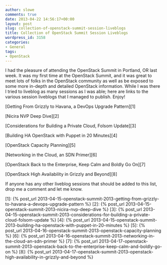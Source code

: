 ```yaml
---
author: slowe
comments: true
date: 2013-04-22 14:56:17+00:00
layout: post
slug: collection-of-openstack-summit-session-liveblogs
title: Collection of OpenStack Summit Session Liveblogs
wordpress_id: 3158
categories:
- General
tags:
- OpenStack
---
```


I had the pleasure of attending the OpenStack Summit in Portland, OR last week. It was my first time at the OpenStack Summit, and it was great to meet lots of folks in the OpenStack community as well as be exposed to some more in-depth and detailed OpenStack information. While I was there I tried to liveblog as many sessions as I was able; here are links to the various session liveblogs that I managed to publish. Enjoy!

[Getting From Grizzly to Havana, a DevOps Upgrade Pattern][1]  

[Nicira NVP Deep Dive][2]  

[Considerations for Building a Private Cloud, Folsom Update][3]  

[Building HA OpenStack with Puppet in 20 Minutes][4]  

[OpenStack Capacity Planning][5]  

[Networking in the Cloud, an SDN Primer][6]  

[OpenStack Back to the Enterprise, Keep Calm and Boldly Go On][7]  

[OpenStack High Availability in Grizzly and Beyond][8]

If anyone has any other liveblog sessions that should be added to this list, drop me a comment and let me know.

[1]: {% post_url 2013-04-15-openstack-summit-2013-getting-from-grizzly-to-havana-a-devops-upgrade-pattern %}
[2]: {% post_url 2013-04-15-openstack-summit-2013-nicira-nvp-deep-dive %}
[3]: {% post_url 2013-04-15-openstack-summit-2013-considerations-for-building-a-private-cloud-folsom-update %}
[4]: {% post_url 2013-04-15-openstack-summit-2013-building-ha-openstack-with-puppet-in-20-minutes %}
[5]: {% post_url 2013-04-16-openstack-summit-2013-openstack-capacity-planning %}
[6]: {% post_url 2013-04-16-openstack-summit-2013-networking-in-the-cloud-an-sdn-primer %}
[7]: {% post_url 2013-04-17-openstack-summit-2013-openstack-back-to-the-enterprise-keep-calm-and-boldly-go-on %}
[8]: {% post_url 2013-04-17-openstack-summit-2013-openstack-high-availability-in-grizzly-and-beyond %}
